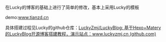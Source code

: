 在Lucky的博客的基础上进行了简单的修改，基本上采用Lucky的模板

demo:www.tianzd.cn

具体搭建过程见Lucky的github仓库：[LuckyZmj/LuckyBlog: 基于Hexo+Matery的LuckyBlog开源博客搭建教程，演示站点：www.luckyzmj.cn (github.com)](https://github.com/LuckyZmj/LuckyBlog)
